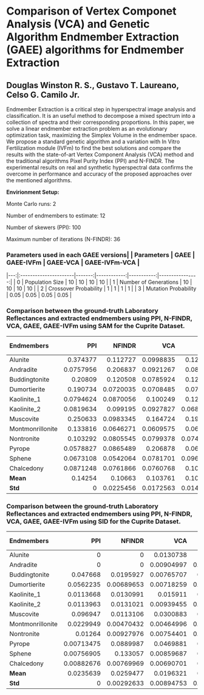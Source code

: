 # Comparison of Vertex Componet Analysis (VCA) and Genetic Algorithm Endmember Extraction (GAEE) algorithms for Endmember Extraction

## Douglas Winston R. S., Gustavo T. Laureano, Celso G. Camilo Jr.

Endmember Extraction is a critical step in hyperspectral image analysis and classification. It is an useful method to decompose a mixed spectrum into a collection of spectra and their corresponding proportions. In this paper, we solve a linear endmember extraction problem as an evolutionary optimization task, maximizing the Simplex Volume in the endmember space. We propose a standard genetic algorithm and a variation with In Vitro Fertilization module (IVFm) to find the best solutions and compare the results with the state-of-art Vertex Component Analysis (VCA) method and the traditional algorithms Pixel Purity Index (PPI) and N-FINDR. The experimental results on real and synthetic hyperspectral data confirms the overcome in performance and accuracy of the proposed approaches over the mentioned algorithms.

**Envirionment Setup:**

Monte Carlo runs: 2 

Number of endmembers to estimate: 12 

Number of skewers (PPI): 100 

Maximum number of iterations (N-FINDR): 36 

### Parameters used in each GAEE versions|    | Parameters            |   GAEE |   GAEE-IVFm |   GAEE-VCA |   GAEE-IVFm-VCA |
|---:|:----------------------|-------:|------------:|-----------:|----------------:|
|  0 | Population Size       |  10    |       10    |      10    |           10    |
|  1 | Number of Generations |  10    |       10    |      10    |           10    |
|  2 | Crossover Probability |   1    |        1    |       1    |            1    |
|  3 | Mutation Probability  |   0.05 |        0.05 |       0.05 |            0.05 |

### Comparison between the ground-truth Laboratory Reflectances and extracted endmembers using PPI, N-FINDR, VCA, GAEE, GAEE-IVFm using SAM for the Cuprite Dataset.

| Endmembers       |       PPI |    NFINDR |       VCA |      GAEE |   GAEE-IVFm |   GAEE-VCA |   GAEE-IVFm-VCA |
|:-----------------|----------:|----------:|----------:|----------:|------------:|-----------:|----------------:|
| Alunite          | 0.374377  | 0.112727  | 0.0998835 | 0.124794  |   0.243301  | 0.104276   |      0.104276   |
| Andradite        | 0.0757956 | 0.206837  | 0.0921267 | 0.089696  |   0.0709997 | 0.0912882  |      0.0835683  |
| Buddingtonite    | 0.20809   | 0.120508  | 0.0785924 | 0.129507  |   0.118418  | 0.0761598  |      0.0761598  |
| Dumortierite     | 0.190734  | 0.0720035 | 0.0708485 | 0.076523  |   0.104857  | 0.120902   |      0.0720036  |
| Kaolinite_1      | 0.0794624 | 0.0870056 | 0.100249  | 0.122803  |   0.112571  | 0.0870058  |      0.0870058  |
| Kaolinite_2      | 0.0819634 | 0.099195  | 0.0927827 | 0.0680451 |   0.0655493 | 0.0658336  |      0.0658336  |
| Muscovite        | 0.250633  | 0.0983345 | 0.164724  | 0.190312  |   0.179554  | 0.0960974  |      0.0960974  |
| Montmonrillonite | 0.133816  | 0.0646271 | 0.0609575 | 0.067253  |   0.067885  | 0.0620456  |      0.0646271  |
| Nontronite       | 0.103292  | 0.0805545 | 0.0799378 | 0.0740895 |   0.0742218 | 0.08013    |      0.08013    |
| Pyrope           | 0.0578827 | 0.0865489 | 0.206878  | 0.066966  |   0.0549642 | 0.0556809  |      0.0850606  |
| Sphene           | 0.0673108 | 0.0542064 | 0.0781701 | 0.0964598 |   0.102925  | 0.218232   |      0.285672   |
| Chalcedony       | 0.0871248 | 0.0761866 | 0.0760768 | 0.107935  |   0.151445  | 0.0731364  |      0.0731364  |
| **Mean**         | 0.14254   | 0.10663   | 0.103761  | 0.107186  |   0.116165  | 0.100225   |      0.100854   |
| **Std**          | 0         | 0.0225456 | 0.0172563 | 0.0143764 |   0.0101719 | 0.00860126 |      0.00325426 |

### Comparison between the ground-truth Laboratory Reflectances and extracted endmembers using PPI, N-FINDR, VCA, GAEE, GAEE-IVFm using SID for the Cuprite Dataset.

| Endmembers       |        PPI |     NFINDR |        VCA |       GAEE |   GAEE-IVFm |   GAEE-VCA |   GAEE-IVFm-VCA |
|:-----------------|-----------:|-----------:|-----------:|-----------:|------------:|-----------:|----------------:|
| Alunite          | 0          | 0          | 0.0130738  | 0          |  0          | 0.0145061  |      0          |
| Andradite        | 0          | 0          | 0.00904997 | 0.00549676 |  0          | 0.00757018 |      0.0319473  |
| Buddingtonite    | 0.047668   | 0.0195927  | 0.00765707 | 0.0161583  |  0.0170231  | 0.0071905  |      0.0071905  |
| Dumortierite     | 0.0562235  | 0.00689653 | 0.00718259 | 0.00905426 |  0.0158393  | 0.0121307  |      0.00689653 |
| Kaolinite_1      | 0.0113668  | 0.0130991  | 0.015911   | 0.0154226  |  0.015538   | 0.0130991  |      0.0130991  |
| Kaolinite_2      | 0.0113963  | 0.0131021  | 0.00939455 | 0.00724293 |  0.00516156 | 0.00610629 |      0.00610629 |
| Muscovite        | 0.096947   | 0.0113106  | 0.0300883  | 0.0258853  |  0.036661   | 0.0107204  |      0.0107204  |
| Montmonrillonite | 0.0229949  | 0.00470432 | 0.00464996 | 0.00486497 |  0.00515576 | 0.00470432 |      0.00470432 |
| Nontronite       | 0.01264    | 0.00927976 | 0.00754401 | 0.00778165 |  0.00785    | 0.00976177 |      0.00976177 |
| Pyrope           | 0.00713475 | 0.0889987  | 0.0469881  | 0.0174765  |  0.0108758  | 0.0291898  |      0.0102339  |
| Sphene           | 0.00756905 | 0.133057   | 0.00859687 | 0.0849334  |  0.0253533  | 0.0912113  |      0.159963   |
| Chalcedony       | 0.00882676 | 0.00769969 | 0.00690701 | 0.0158696  |  0.0489771  | 0.00681987 |      0.00681987 |
| **Mean**         | 0.0235639  | 0.0259477  | 0.0196321  | 0.0194202  |  0.0232174  | 0.0206567  |      0.0236268  |
| **Std**          | 0          | 0.00292633 | 0.00894753 | 0.00292264 |  0.00863323 | 0.00423197 |      0.00301432 |

